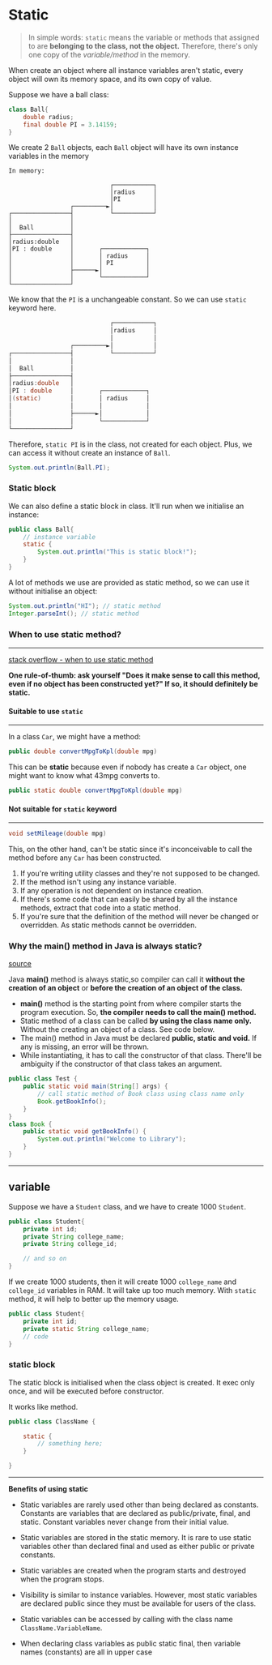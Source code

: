 # Static
> In simple words: `static` means the variable or methods that assigned to are **belonging to the class, not the object.** Therefore, there's only one copy of the *variable/method* in the memory.

When create an object where all instance variables aren't static, every object will own its memory space, and its own copy of value.


Suppose we have a ball class:
```java
class Ball{
    double radius;
    final double PI = 3.14159;
}
```

We create 2 `Ball` objects, each `Ball` object will have its own instance variables in the memory


```                            
In memory:

                            ┌───────────┐
                            │radius     │
                            │PI         │
                 ┌─────────►│           │
┌────────────────┤          └───────────┘
│                │
│  Ball          │
├────────────────┤
│radius:double   │
│PI : double     │       ┌────────────┐
│                │       │ radius     │
│                │       │ PI         │
│                ├──────►│            │
│                │       └────────────┘
└────────────────┘
```

We know that the `PI` is a unchangeable constant. So we can use `static` keyword here.
```java
                            ┌───────────┐
                            │radius     │
                            │           │
                 ┌─────────►│           │
┌────────────────┤          └───────────┘
│                │
│  Ball          │
├────────────────┤
│radius:double   │
│PI : double     │       ┌────────────┐
│(static)        │       │ radius     │
│                │       │            │
│                ├──────►│            │
│                │       └────────────┘
└────────────────┘
```

Therefore, `static PI` is in the class, not created for each object. 
Plus, we can access it without create an instance of `Ball`.
```java
System.out.println(Ball.PI);
```

### Static block
We can also define a static block in class. It'll run when we initialise an instance:
```java
public class Ball{
    // instance variable
    static {
        System.out.println("This is static block!");
    }
}
```

A lot of methods we use are provided as static method, so we can use it without initialise an object:
```java
System.out.println("HI"); // static method
Integer.parseInt(); // static method
```

### When to use static method?
---

[stack overflow - when to use static method](https://stackoverflow.com/questions/2671496/when-to-use-static-methods)

**One rule-of-thumb: ask yourself "Does it make sense to call this method, even if no object has been constructed yet?" If so, it should definitely be static.** 

#### Suitable to use `static`
---
In a class `Car`, we might have a method:
```java
public double convertMpgToKpl(double mpg)
```

This can be **static** because even if nobody has create a `Car` object, one might want to know what 43mpg converts to.
```java
public static double convertMpgToKpl(double mpg)
```

#### Not suitable for `static` keyword
---
```java
void setMileage(double mpg)
```
This, on the other hand, can't be static since it's inconceivable to call the method before any `Car` has been constructed.

1. If you're writing utility classes and they're not supposed to be changed.
2. If the method isn't using any instance variable.
3. If any operation is not dependent on instance creation.
4. If there's some code that can easily be shared by all the instance methods, extract that code into a static method.
5. If you're sure that the definition of the method will never be changed or overridden. As static methods cannot be overridden.

### Why the main() method in Java is always static?

[source](https://www.tutorialspoint.com/why-the-main-method-in-java-is-always-static)

Java **main()** method is always static,so compiler can call it **without the creation of an object** or **before the creation of an object of the class.** 

* **main()** method is the starting point from where compiler starts the program execution. So, **the compiler needs to call the main() method.** 
* Static method of a class can be called **by using the class name only.** Without the creating an object of a class. See code below.
* The main() method in Java must be declared **public, static and void.** If any is missing, an error will be thrown.
* While instantiating, it has to call the constructor of that class. There'll be ambiguity if the constructor of that class takes an argument.

```java
public class Test {
    public static void main(String[] args) {
        // call static method of Book class using class name only
        Book.getBookInfo();
    }
}
class Book {
    public static void getBookInfo() {
        System.out.println("Welcome to Library");
    }
}
```

---

## variable

Suppose we have a `Student` class, and we have to create 1000 `Student`.

```java
public class Student{
    private int id;
    private String college_name;
    private String college_id;

    // and so on
}
```

If we create 1000 students, then it will create 1000 `college_name` and `college_id` variables in RAM. It will take up too much memory. With `static` method, it will help to better up the memory usage.

```java
public class Student{
    private int id;
    private static String college_name;
    // code
}
```

### static block

The static block is initialised when the class object is created. It exec only once, and will be executed before constructor.

It works like method.

```java
public class ClassName {

    static { 
        // something here; 
    }

}
```


-----

**Benefits of using static** 

- Static variables are rarely used other than being declared as constants. Constants are variables that are declared as public/private, final, and static. Constant variables never change from their initial value.

- Static variables are stored in the static memory. It is rare to use static variables other than declared final and used as either public or private constants.

- Static variables are created when the program starts and destroyed when the program stops.

- Visibility is similar to instance variables. However, most static variables are declared public since they must be available for users of the class.

- Static variables can be accessed by calling with the class name `ClassName.VariableName`.

- When declaring class variables as public static final, then variable names (constants) are all in upper case


